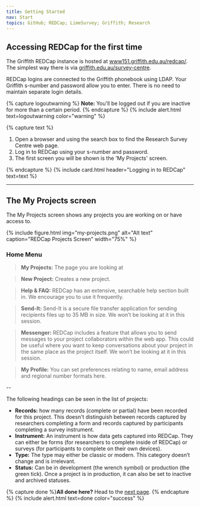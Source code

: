 ```yaml
---
title: Getting Started
nav: Start
topics: GitHub; REDCap; LimeSurvey; Griffith; Research
---
```


## Accessing REDCap for the first time

The Griffith REDCap instance is hosted at [www151.griffith.edu.au/redcap/](https://www151.griffith.edu.au/redcap/). The simplest way there is via [griffith.edu.au/survey-centre](https://www.griffith.edu.au/survey-centre).

REDCap logins are connected to the Griffith phonebook using LDAP. Your Griffith s-number and password allow you to enter. There is no need to maintain separate login details.

{% capture logoutwarning %}
**Note:** You'll be logged out if you are inactive for more than a certain period.
{% endcapture %}
{% include alert.html text=logoutwarning color="warning" %}

{% capture text %}

1. Open a browser and using the search box to find the Research Survey Centre web page.
2. Log in to REDCap using your s-number and password.
3. The first screen you will be shown is the 'My Projects' screen. 

{% endcapture %}
{% include card.html header="Logging in to REDCap" text=text %}

___

## The My Projects screen

The My Projects screen shows any projects you are working on or have access to.

{% include figure.html img="my-projects.png" alt="Alt text" caption="REDCap Projects Screen" width="75%" %}

### Home Menu

> **My Projects:** The page you are looking at 

> **New Project:** Creates a new project.

> **Help & FAQ:** REDCap has an extensive, searchable help section built in. We encourage you to use it frequently.

> **Send-It:** Send-It is a secure file transfer application for sending recipients files up to 35 MB in size. We won’t be looking at it in this session.

> **Messenger:** REDCap includes a feature that allows you to send messages to your project collaborators within the web app. This could be useful where you want to keep conversations about your project in the same place as the project itself. We won’t be looking at it in this session.

> **My Profile:** You can set preferences relating to name, email address and regional number formats here.

--

The following headings can be seen in the list of projects:

- **Records:** how many records (complete or partial) have been recorded for this project. This doesn't distinguish between records captured by researchers completing a form and records captured by participants completing a survey instrument.
- **Instrument:** An instrument is how data gets captured into REDCap. They can either be forms (for researchers to complete inside of REDCap) or surveys (for participants to complete on their own devices).
- **Type:** The type may either be classic or modern. This category doesn’t change and is irrelevant.
- **Status:** Can be in development (the wrench symbol) or production (the green tick). Once a project is in production, it can also be set to inactive and archived statuses.

{% capture done %}**All done here?** Head to the [next page](1-setup.md). 
{% endcapture %}
{% include alert.html text=done color="success" %}
